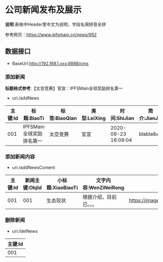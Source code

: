 # 公司新闻发布及展示

**说明**:表格中Header里中文为说明，字段名用拼音全拼

参考网页：https://www.ipfsmain.cn/news/952

## 数据接口

* BaseUrl:http://192.168.1.xxx:8888/cms

### 添加新闻

**标题格式参考**:【太空竞赛】官宣：IPFSMain全球奖励排名第一

* uri:/addNews

|主键:Id |标题:BiaoTi           |标签:BiaoQian   |类型:LeiXing |时间:ShiJian       |简介:JianJie  |
|-------|----------------------|----------------|------------|-------------------|-------------|
|001    |IPFSMain全球奖励排名第一|太空竞赛         |官宣        |2020-09-23 16:08:04|  blablalba  |

### 添加新闻内容

* uri:/addNewsContent

|主键:Id|新闻主键:ObjId|小标题:XiaoBiaoTi|文字内容:WenZiNeiRong |图片链接:TuPian                                                             |
|-------|-------------|----------------|---------------------|------------------------------------------------------------------------------|
|001    |001          |生态现状         |根据介绍，目前已。。。  |https://image.ipfsmain.cn/news/202009/23/87383e3d9a80983bdd2545dbf444889b.png |

### 删除新闻

* uri:/delNews

|主键:Id|
|-------|
|001    |



